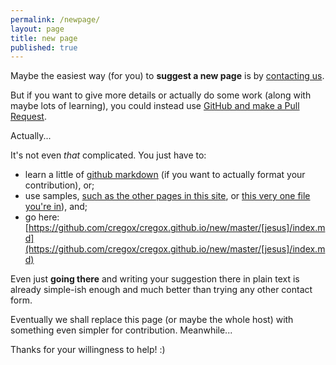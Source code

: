 ```yaml
---
permalink: /newpage/
layout: page
title: new page
published: true
---
```


Maybe the easiest way (for you) to **suggest a new page** is by [contacting us](/contact).

But if you want to give more details or actually do some work (along with maybe lots of learning), you could instead use [GitHub and make a Pull Request](https://help.github.com/articles/creating-new-files/).

Actually...

It's not even *that* complicated. You just have to:

- learn a little of [github markdown](https://guides.github.com/features/mastering-markdown/) (if you want to actually format your contribution), or;
- use samples, [such as the other pages in this site](https://github.com/cregox/cregox.github.io), or [this very one file you're in](https://github.com/cregox/cregox.github.io/blob/master/newpage/index.md)), and;
- go here: [https://github.com/cregox/cregox.github.io/new/master/[jesus]/index.md](https://github.com/cregox/cregox.github.io/new/master/[jesus]/index.md)

Even just **going there** and writing your suggestion there in plain text is already simple-ish enough and much better than trying any other contact form.

Eventually we shall replace this page (or maybe the whole host) with something even simpler for contribution. Meanwhile...

Thanks for your willingness to help! :)

<script>
document.querySelectorAll('a[href*="[jesus]"]').forEach(function(item){
  item.href = item.href.replace('[jesus]', window.location.pathname.slice(1));
})
</script>
